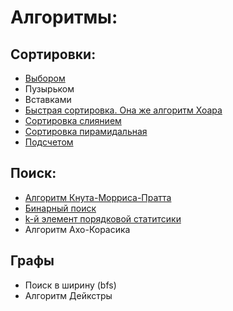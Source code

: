 # Алгоритмы:

## Сортировки:

- [Выбором](https://github.com/hardpsycho/algrorithms/blob/master/sort/selectionSort.js)
- Пузырьком
- Вставками
- [Быстрая сортировка. Она же алгоритм Хоара](https://github.com/hardpsycho/algrorithms/blob/master/sort/quickSort.js)
- [Сортировка слиянием](https://github.com/hardpsycho/algrorithms/blob/master/sort/mergeSort)
- [Сортировка пирамидальная](https://github.com/hardpsycho/algrorithms/blob/master/sort/heapSort)
- [Подсчетом](https://github.com/hardpsycho/algrorithms/blob/master/sort/countingSort)

## Поиск:
- [Алгоритм Кнута-Морриса-Пратта](https://github.com/hardpsycho/algrorithms/tree/master/find/kmp)
- [Бинарный поиск](https://github.com/hardpsycho/algrorithms/blob/master/find/binarySearch)
- [k-й элемент порядковой статитсики](https://github.com/hardpsycho/algrorithms/blob/master/find/nthElement)
- Алгоритм Ахо-Корасика

## Графы
- Поиск в ширину (bfs)
- Алгоритм Дейкстры